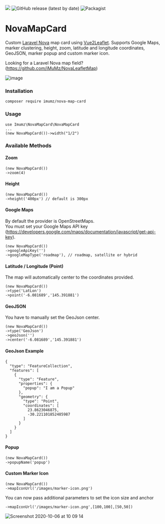 ![](https://img.shields.io/github/stars/iMuMz/NovaMapCard?&style=flat-square)
![GitHub release (latest by date)](https://img.shields.io/github/v/release/imumz/NovaMapCard?color=red)
![Packagist](https://img.shields.io/packagist/dt/imumz/nova-map-card?color=green&logo=testing&style=flat-square)
# NovaMapCard
Custom [Laravel Nova](https://nova.laravel.com/) map card using [Vue2Leaflet](https://korigan.github.io/Vue2Leaflet). Supports Google Maps, marker clustering, height, zoom, latitude and longitude coordinates, GeoJSON, marker popup and custom marker icon.

Looking for a Laravel Nova map field? (https://github.com/iMuMz/NovaLeafletMap)

![image](https://user-images.githubusercontent.com/22936672/102049929-82247100-3dea-11eb-9ec5-3f4adee7bd30.png)

### Installation

```
composer require imumz/nova-map-card
```
### Usage

```
use Imumz\NovaMapCard\NovaMapCard
...
(new NovaMapCard())->width("1/2")
```
### Available Methods

#### Zoom
```
(new NovaMapCard())
->zoom(4)
```
#### Height
```
(new NovaMapCard())
->height('400px') // default is 300px
```
#### Google Maps
By default the provider is OpenStreetMaps.<br> 
You must set your Google Maps API key (https://developers.google.com/maps/documentation/javascript/get-api-key).
```
(new NovaMapCard())
->googleApiKey('')
->googleMapType('roadmap'), // roadmap, satellite or hybrid
```
#### Latitude / Longitude (Point)
The map will automatically center to the coordinates provided.
```
(new NovaMapCard())
->type('LatLon')
->point('-6.081689','145.391881')
```
#### GeoJSON
You have to manually set the GeoJson center.
```
(new NovaMapCard())
->type('GeoJson')
->geoJson('')
->center('-6.081689','145.391881')
```
#### GeoJson Example 
```
{
  "type": "FeatureCollection",
  "features": [
    {
      "type": "Feature",
      "properties": {
        "popup": "I am a Popup"
      },
      "geometry": {
        "type": "Point",
        "coordinates": [
          23.8623046875,
          -30.221101852485987
        ]
      }
    }
  ]
}
```

#### Popup
```
(new NovaMapCard())
->popupName('popup')
```
#### Custom Marker Icon
```
(new NovaMapCard())
->mapIconUrl('/images/marker-icon.png')
```
You can now pass additional parameters to set the icon size and anchor
```
->mapIconUrl('/images/marker-icon.png',[100,100],[50,50])
```
![Screenshot 2020-10-06 at 10 09 14](https://user-images.githubusercontent.com/22936672/102050354-5950ab80-3deb-11eb-8a47-f2b37613c69b.png)

